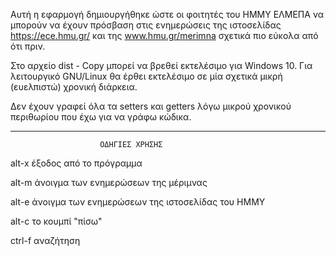Αυτή η εφαρμογή δημιουργήθηκε ώστε οι φοιτητές του ΗΜΜΥ ΕΛΜΕΠΑ να μπορούν να έχουν πρόσβαση στις
ενημερώσεις της ιστοσελίδας https://ece.hmu.gr/ και της www.hmu.gr/merimna σχετικά πιο εύκολα
από ότι πριν. 

Στο αρχείο dist - Copy μπορεί να βρεθεί εκτελέσιμο για Windows 10. Για λειτουργικό GNU/Linux
θα έρθει εκτελέσιμο σε μία σχετικά μικρή (ευελπιστώ) χρονική διάρκεια.

Δεν έχουν γραφεί όλα τα setters και getters λόγω μικρού χρονικού περιθωρίου που έχω για να γράφω κώδικα.

--------------------------------------------------------------------------------------------------------
						ΟΔΗΓΙΕΣ ΧΡΗΣΗΣ

alt-x έξοδος από το πρόγραμμα

alt-m άνοιγμα των ενημερώσεων της μέριμνας

alt-e άνοιγμα των ενημερώσεων της ιστοσελίδας του ΗΜΜΥ

alt-c το κουμπί "πίσω"

ctrl-f αναζήτηση